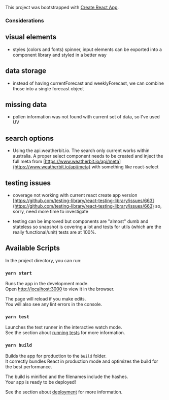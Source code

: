 This project was bootstrapped with [Create React App](https://github.com/facebook/create-react-app).

### Considerations

## visual elements

- styles (colors and fonts) spinner, input elements can be exported into a component library and styled in a better way

## data storage

- instead of having currentForecast and weeklyForecast, we can combine those into a single forecast object

## missing data

- pollen information was not found with current set of data, so I've used UV

## search options

- Using the api.weatherbit.io. The search only current works within australia. A proper select component needs to be created and inject the full meta from [https://www.weatherbit.io/api/meta](https://www.weatherbit.io/api/meta)  with something like react-select

## testing issues

- coverage not working with current react create app version [https://github.com/testing-library/react-testing-library/issues/663](https://github.com/testing-library/react-testing-library/issues/663) so, sorry, need more time to investigate

- testing can be improved but components are "almost" dumb and stateless so snapshot is covering a lot and tests for utils (which are the really functional/unit) tests are at 100%.

## Available Scripts

In the project directory, you can run:

### `yarn start`

Runs the app in the development mode.<br />
Open [http://localhost:3000](http://localhost:3000) to view it in the browser.

The page will reload if you make edits.<br />
You will also see any lint errors in the console.

### `yarn test`

Launches the test runner in the interactive watch mode.<br />
See the section about [running tests](https://facebook.github.io/create-react-app/docs/running-tests) for more information.

### `yarn build`

Builds the app for production to the `build` folder.<br />
It correctly bundles React in production mode and optimizes the build for the best performance.

The build is minified and the filenames include the hashes.<br />
Your app is ready to be deployed!

See the section about [deployment](https://facebook.github.io/create-react-app/docs/deployment) for more information.
